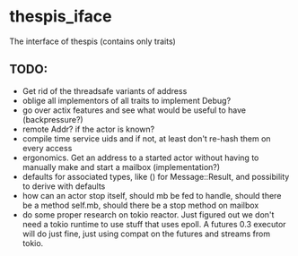 # thespis_iface
The interface of thespis (contains only traits)


## TODO:

- Get rid of the threadsafe variants of address
- oblige all implementors of all traits to implement Debug?
- go over actix features and see what would be useful to have (backpressure?)
- remote Addr? if the actor is known?
- compile time service uids and if not, at least don't re-hash them on every access
- ergonomics. Get an address to a started actor without having to manually make and start a mailbox (implementation?)
- defaults for associated types, like () for Message::Result, and possibility to derive with defaults
- how can an actor stop itself, should mb be fed to handle, should there be a method self.mb, should there be a stop method on mailbox
- do some proper research on tokio reactor. Just figured out we don't need a tokio runtime to use stuff that uses epoll. A futures 0.3 executor will do just fine, just using compat on the futures and streams from tokio.


